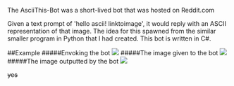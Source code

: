 The AsciiThis-Bot was a short-lived bot that was hosted on Reddit.com

Given a text prompt of 'hello ascii! linktoimage', it would reply with an ASCII representation of that image.
The idea for this spawned from the similar smaller program in Python that I had created. This bot is written in C#.

##Example
#####Envoking the bot
<img src="http://i.imgur.com/lAKqxex.png">
#####The image given to the bot
<img src="http://i.imgur.com/NHQcHwV.gif">
#####The image outputted by the bot
<img src="http://i.imgur.com/jJk2TTR.png">


~~yes~~
